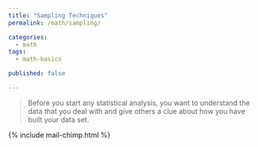 ```yaml
---
title: "Sampling Techniques"
permalink: /math/sampling/

categories:
  - math
tags:
  - math-basics

published: false

---
```


> Before you start any statistical analysis, you want to understand the data that you deal with and give others a clue 
about how you have built your data set.

{% include mail-chimp.html %}